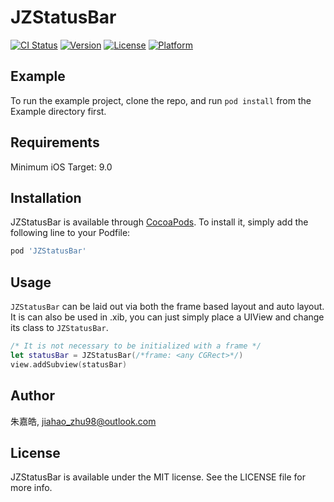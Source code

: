 # JZStatusBar

[![CI Status](https://img.shields.io/travis/jiahao_zhu98@outlook.com/JZStatusBar.svg?style=flat)](https://travis-ci.org/jiahao_zhu98@outlook.com/JZStatusBar)
[![Version](https://img.shields.io/cocoapods/v/JZStatusBar.svg?style=flat)](https://cocoapods.org/pods/JZStatusBar)
[![License](https://img.shields.io/cocoapods/l/JZStatusBar.svg?style=flat)](https://cocoapods.org/pods/JZStatusBar)
[![Platform](https://img.shields.io/cocoapods/p/JZStatusBar.svg?style=flat)](https://cocoapods.org/pods/JZStatusBar)

## Example

To run the example project, clone the repo, and run `pod install` from the Example directory first.

## Requirements

Minimum iOS Target: 9.0

## Installation

JZStatusBar is available through [CocoaPods](https://cocoapods.org). To install
it, simply add the following line to your Podfile:

```ruby
pod 'JZStatusBar'
```

## Usage

`JZStatusBar` can be laid out via both the frame based layout and auto layout. It is can also be used in .xib, you can just simply place a UIView and change its class to `JZStatusBar`.

```swift
/* It is not necessary to be initialized with a frame */
let statusBar = JZStatusBar(/*frame: <any CGRect>*/)
view.addSubview(statusBar)
```

## Author

朱嘉皓, jiahao_zhu98@outlook.com

## License

JZStatusBar is available under the MIT license. See the LICENSE file for more info.
